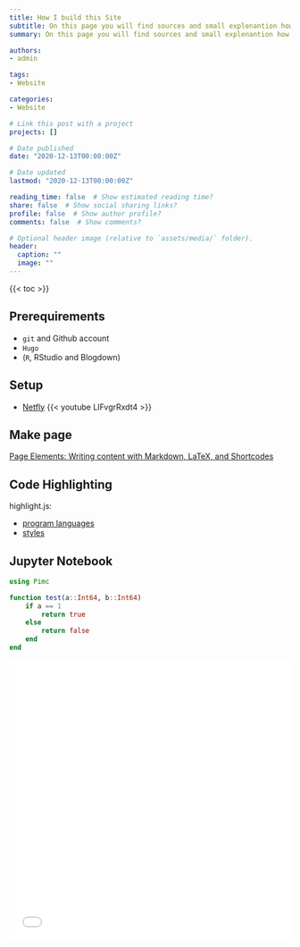 ```yaml
---
title: How I build this Site
subtitle: On this page you will find sources and small explenantion how I made this site.
summary: On this page you will find sources and small explenantion how I made this site.

authors:
- admin

tags:
- Website

categories:
- Website

# Link this post with a project
projects: []

# Date published
date: "2020-12-13T00:00:00Z"

# Date updated
lastmod: "2020-12-13T00:00:00Z"

reading_time: false  # Show estimated reading time?
share: false  # Show social sharing links?
profile: false  # Show author profile?
comments: false  # Show comments?

# Optional header image (relative to `assets/media/` folder).
header:
  caption: ""
  image: ""
---
```


{{< toc >}}

## Prerequirements

* `git` and Github account
* `Hugo`
* (`R`, RStudio and Blogdown)

## Setup

* [Netfly](https://www.netlify.com/)
{{< youtube LIFvgrRxdt4 >}}

## Make page

[Page Elements: Writing content with Markdown, LaTeX, and Shortcodes](https://wowchemy.com/docs/content/writing-markdown-latex/)

## Code Highlighting

highlight.js:

* [program languages](https://cdnjs.com/libraries/highlight.js)
* [styles](https://highlightjs.org/static/demo/)

## Jupyter Notebook

```julia
using Pimc

function test(a::Int64, b::Int64)
    if a == 1
        return true
    else
        return false
    end
end
```

 <iframe
       src="./JupyterColorstyle.html"
       width="100%"
       height="500px"
       style="border:none;">
 </iframe>